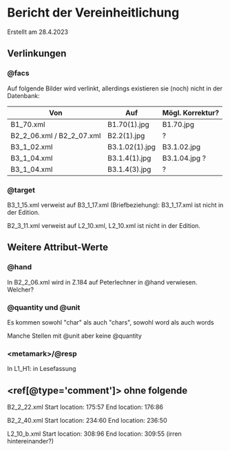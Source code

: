 # Bericht der Vereinheitlichung

Erstellt am 28.4.2023

## Verlinkungen

### @facs

Auf folgende Bilder wird verlinkt, allerdings existieren sie (noch) nicht in der Datenbank:

| Von                       | Auf            | Mögl. Korrektur? |  
|---------------------------|----------------|------------------|
| B1_70.xml                 | B1.70(1).jpg   | B1.70.jpg        |
| B2_2_06.xml / B2_2_07.xml | B2.2(1).jpg    | ?                |
| B3_1_02.xml               | B3.1.02(1).jpg | B3.1.02.jpg      |
| B3_1_04.xml               | B3.1.4(1).jpg  | B3.1.04.jpg  ?   |
| B3_1_04.xml               | B3.1.4(3).jpg  | ?                |

### @target

B3_1_15.xml verweist auf B3_1_17.xml (Briefbeziehung): B3_1_17.xml ist nicht in der Edition.

B2_3_11.xml verweist auf L2_10.xml, L2_10.xml ist nicht in der Edition.

## Weitere Attribut-Werte

### @hand

In B2_2_06.xml wird in Z.184 auf Peterlechner in @hand verwiesen. Welcher?

### @quantity und @unit

Es kommen sowohl "char" als auch "chars", sowohl word als auch words

Manche Stellen mit @unit aber keine @quantity

### \<metamark>/@resp

In L1_H1: in Lesefassung

## \<ref[@type='comment']> ohne folgende <note>

B2_2_22.xml Start location: 175:57 End location: 176:86

B2_2_40.xml Start location: 234:60 End location: 236:50

L2_10_b.xml Start location: 308:96 End location: 309:55 (irren hintereinander?)

